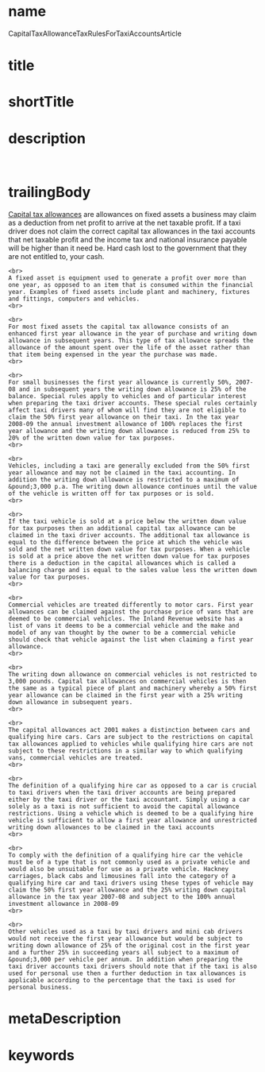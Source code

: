 # name
CapitalTaxAllowanceTaxRulesForTaxiAccountsArticle

# title
 

# shortTitle
 

# description
&nbsp;

# trailingBody
<p>
    <a href="article.html?article=CapitalAllowancesArticle">Capital tax allowances</a> are allowances on fixed assets a business may claim as a deduction from net profit to arrive at the net taxable profit. If a taxi driver does not claim the correct capital tax allowances in the taxi accounts that net taxable profit and the income tax and national insurance payable will be higher than it need be. Hard cash lost to the government that they are not entitled to, your cash.
    <br>
     
    <br>
    A fixed asset is equipment used to generate a profit over more than one year, as opposed to an item that is consumed within the financial year. Examples of fixed assets include plant and machinery, fixtures and fittings, computers and vehicles.
    <br>
     
    <br>
    For most fixed assets the capital tax allowance consists of an enhanced first year allowance in the year of purchase and writing down allowance in subsequent years. This type of tax allowance spreads the allowance of the amount spent over the life of the asset rather than that item being expensed in the year the purchase was made.
    <br>
     
    <br>
    For small businesses the first year allowance is currently 50%, 2007-08 and in subsequent years the writing down allowance is 25% of the balance. Special rules apply to vehicles and of particular interest when preparing the taxi driver accounts. These special rules certainly affect taxi drivers many of whom will find they are not eligible to claim the 50% first year allowance on their taxi. In the tax year 2008-09 the annual investment allowance of 100% replaces the first year allowance and the writing down allowance is reduced from 25% to 20% of the written down value for tax purposes.
    <br>
     
    <br>
    Vehicles, including a taxi are generally excluded from the 50% first year allowance and may not be claimed in the taxi accounting. In addition the writing down allowance is restricted to a maximum of &pound;3,000 p.a. The writing down allowance continues until the value of the vehicle is written off for tax purposes or is sold.
    <br>
     
    <br>
    If the taxi vehicle is sold at a price below the written down value for tax purposes then an additional capital tax allowance can be claimed in the taxi driver accounts. The additional tax allowance is equal to the difference between the price at which the vehicle was sold and the net written down value for tax purposes. When a vehicle is sold at a price above the net written down value for tax purposes there is a deduction in the capital allowances which is called a balancing charge and is equal to the sales value less the written down value for tax purposes.
    <br>
     
    <br>
    Commercial vehicles are treated differently to motor cars. First year allowances can be claimed against the purchase price of vans that are deemed to be commercial vehicles. The Inland Revenue website has a list of vans it deems to be a commercial vehicle and the make and model of any van thought by the owner to be a commercial vehicle should check that vehicle against the list when claiming a first year allowance.
    <br>
     
    <br>
    The writing down allowance on commercial vehicles is not restricted to 3,000 pounds. Capital tax allowances on commercial vehicles is then the same as a typical piece of plant and machinery whereby a 50% first year allowance can be claimed in the first year with a 25% writing down allowance in subsequent years.
    <br>
     
    <br>
    The capital allowances act 2001 makes a distinction between cars and qualifying hire cars. Cars are subject to the restrictions on capital tax allowances applied to vehicles while qualifying hire cars are not subject to these restrictions in a similar way to which qualifying vans, commercial vehicles are treated.
    <br>
     
    <br>
    The definition of a qualifying hire car as opposed to a car is crucial to taxi drivers when the taxi driver accounts are being prepared either by the taxi driver or the taxi accountant. Simply using a car solely as a taxi is not sufficient to avoid the capital allowance restrictions. Using a vehicle which is deemed to be a qualifying hire vehicle is sufficient to allow a first year allowance and unrestricted writing down allowances to be claimed in the taxi accounts
    <br>
     
    <br>
    To comply with the definition of a qualifying hire car the vehicle must be of a type that is not commonly used as a private vehicle and would also be unsuitable for use as a private vehicle. Hackney carriages, black cabs and limousines fall into the category of a qualifying hire car and taxi drivers using these types of vehicle may claim the 50% first year allowance and the 25% writing down capital allowance in the tax year 2007-08 and subject to the 100% annual investment allowance in 2008-09
    <br>
     
    <br>
    Other vehicles used as a taxi by taxi drivers and mini cab drivers would not receive the first year allowance but would be subject to writing down allowance of 25% of the original cost in the first year and a further 25% in succeeding years all subject to a maximum of &pound;3,000 per vehicle per annum. In addition when preparing the taxi driver accounts taxi drivers should note that if the taxi is also used for personal use then a further deduction in tax allowances is applicable according to the percentage that the taxi is used for personal business.
</p>


# metaDescription
 

# keywords
 
